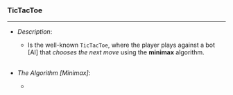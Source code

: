 ﻿### TicTacToe
---

- *Description*: <br>
   
    - Is the well-known `TicTacToe`, where the player plays against a bot [AI] that *chooses the next move* using the **minimax** algorithm. <br><br>

- *The Algorithm [Minimax]*:
   
   -

 
